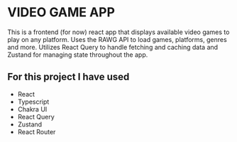 # VIDEO GAME APP

This is a frontend (for now) react app that displays available video games to play on any platform. Uses the RAWG API to load games, platforms, genres and more.
Utilizes React Query to handle fetching and caching data and Zustand for managing state throughout the app.

## For this project I have used

- React
- Typescript
- Chakra UI
- React Query
- Zustand
- React Router
